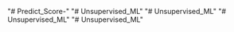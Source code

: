 "# Predict_Score-" 
"# Unsupervised_ML" 
"# Unsupervised_ML" 
"# Unsupervised_ML" 
"# Unsupervised_ML" 
